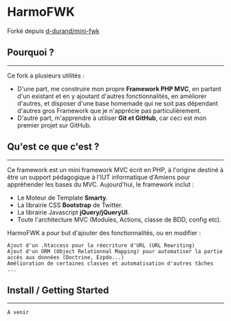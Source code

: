 # HarmoFWK

Forké depuis [d-durand/mini-fwk](https://github.com/d-durand/mini-fwk)

## Pourquoi ?
------------------
Ce fork a plusieurs utilités : 
* D'une part, me construire mon propre **Framework PHP MVC**, en partant d'un existant et en y ajoutant d'autres fonctionnalités, en améliorer d'autres, et disposer d'une base homemade qui ne soit pas dépendant d'autres gros Framework que je n'apprécie pas particulièrement.
* D'autre part, m'apprendre à utiliser **Git et GitHub**, car ceci est mon premier projet sur GitHub.

## Qu'est ce que c'est ?
------------------
Ce framework est un mini framework MVC écrit en PHP, à l'origine destiné à être un support pédagogique à l'IUT informatique d'Amiens pour appréhender les bases du MVC. Aujourd'hui, le framework inclut : 

* Le Moteur de Template **Smarty**.
* La librairie CSS **Bootstrap** de Twitter.
* La librairie Javascript **jQuery/jQueryUI**.
* Toute l'architecture MVC (Modules, Actions, classe de BDD, config etc).

HarmoFWK a pour but d'ajouter des fonctionnalités, ou en modifier : 

	Ajout d'un .htaccess pour la réecriture d'URL (URL Rewriting)
	Ajout d'un ORM (Object Relationnal Mapping) pour automatiser la partie accès aux données (Doctrine, Ezpdo...)
	Amélioration de certaines classes et automatisation d'autres tâches
	...

## Install / Getting Started
------------------

	A venir